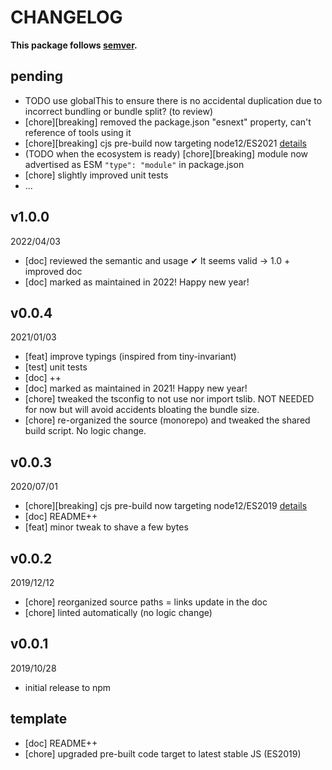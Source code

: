 # CHANGELOG
**This package follows [semver](https://semver.org/).**

## pending
* TODO use globalThis to ensure there is no accidental duplication due to incorrect bundling or bundle split? (to review)
* [chore][breaking] removed the package.json "esnext" property, can't reference of tools using it
* [chore][breaking] cjs pre-build now targeting node12/ES2021 [details](../../0-CONTRIBUTING/06-conventions--js--modules.md)
* (TODO when the ecosystem is ready) [chore][breaking] module now advertised as ESM `"type": "module"` in package.json
* [chore] slightly improved unit tests
* ...

## v1.0.0
2022/04/03
* [doc] reviewed the semantic and usage ✔ It seems valid -> 1.0 + improved doc
* [doc] marked as maintained in 2022! Happy new year!

## v0.0.4
2021/01/03
* [feat] improve typings (inspired from tiny-invariant)
* [test] unit tests
* [doc] ++
* [doc] marked as maintained in 2021! Happy new year!
* [chore] tweaked the tsconfig to not use nor import tslib. NOT NEEDED for now but will avoid accidents bloating the bundle size.
* [chore] re-organized the source (monorepo) and tweaked the shared build script. No logic change.

## v0.0.3
2020/07/01
* [chore][breaking] cjs pre-build now targeting node12/ES2019 [details](../../CONTRIBUTING/module-exports.md)
* [doc] README++
* [feat] minor tweak to shave a few bytes

## v0.0.2
2019/12/12
* [chore] reorganized source paths = links update in the doc
* [chore] linted automatically (no logic change)

## v0.0.1
2019/10/28
* initial release to npm

## template
* [doc] README++
* [chore] upgraded pre-built code target to latest stable JS (ES2019)
